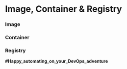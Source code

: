 # Image, Container & Registry

### Image

### Container

### Registry

**#Happy_automating_on_your_DevOps_adventure**
